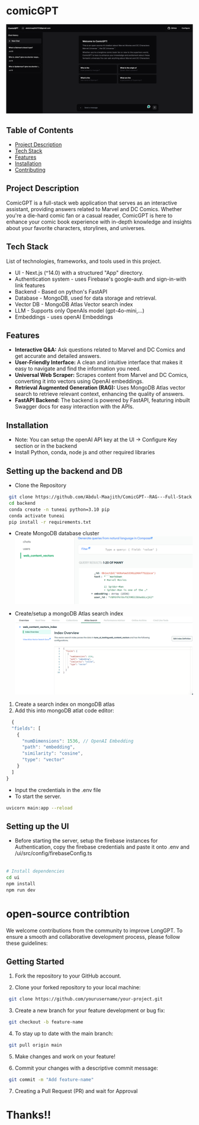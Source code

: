 # comicGPT

![ComicGPT](./images/main_page.png)

## Table of Contents

- [Project Description](#project-description)
- [Tech Stack](#tech-stack)
- [Features](#features)
- [Installation](#installation)
- [Contributing](#contributing)

## Project Description

ComicGPT is a full-stack web application that serves as an interactive assistant, providing answers related to Marvel and DC Comics. Whether you're a die-hard comic fan or a casual reader, ComicGPT is here to enhance your comic book experience with in-depth knowledge and insights about your favorite characters, storylines, and universes.

## Tech Stack

List of technologies, frameworks, and tools used in this project.

- UI - Next.js (^14.0) with a structured "App" directory.
- Authentication system - uses Firebase's google-auth and sign-in-with link features
- Backend - Based on python's FastAPI 
- Database - MongoDB, used for data storage and retrieval.
- Vector DB - MongoDB Atlas Vector search index
- LLM - Supports only OpenAIs model (gpt-4o-mini,...)
- Embeddings - uses openAI Embeddings

## Features

- **Interactive Q&A:** Ask questions related to Marvel and DC Comics and get accurate and detailed answers.
- **User-Friendly Interface:** A clean and intuitive interface that makes it easy to navigate and find the information you need.
- **Universal Web Scraper:** Scrapes content from Marvel and DC Comics, converting it into vectors using OpenAI embeddings.
- **Retrieval Augmented Generation (RAG):** Uses MongoDB Atlas vector search to retrieve relevant context, enhancing the quality of answers.
- **FastAPI Backend:** The backend is powered by FastAPI, featuring inbuilt Swagger docs for easy interaction with the APIs.

## Installation

- Note: You can setup the openAI API key at the UI -> Configure Key section or in the backend
- Install Python, conda, node js and other required libraries

## Setting up the backend and DB

- Clone the Repository

```bash
 git clone https://github.com/Abdul-Maajith/ComicGPT--RAG---Full-Stack.git
 cd backend
 conda create -n tuneai python=3.10 pip
 conda activate tuneai
 pip install -r requirements.txt
```
- Create MongoDB database cluster
![mongoDB](./images/vectors_on_mongoDB.png)

- Create/setup a mongoDB Atlas search index
![ComicGPT](./images/setup_vector_search.png)

1) Create a search index on mongoDB atlas
2) Add this into mongoDB atlat code editor:

```js
  {
  "fields": [
    {
      "numDimensions": 1536, // OpenAI Embedding
      "path": "embedding",
      "similarity": "cosine",
      "type": "vector"
    }
  ]
}
```

- Input the credentials in the .env file
- To start the server.

```bash
uvicorn main:app --reload
```

## Setting up the UI

- Before starting the server, setup the firebase instances for Authentication, copy the firebase credentials and paste it onto .env and /ui/src/config/firebaseConfig.ts

```bash

# Install dependencies
cd ui
npm install
npm run dev
```

# open-source contribtion
We welcome contributions from the community to improve LongGPT. To ensure a smooth and collaborative development process, please follow these guidelines:

## Getting Started

1. Fork the repository to your GitHub account.

2. Clone your forked repository to your local machine:

```bash
 git clone https://github.com/yourusername/your-project.git
```

3. Create a new branch for your feature development or bug fix:

```bash
 git checkout -b feature-name
```

4. To stay up to date with the main branch:

```bash
 git pull origin main
```

5. Make changes and work on your feature!

6. Commit your changes with a descriptive commit message:

```bash
 git commit -m "Add feature-name"
```

7. Creating a Pull Request (PR) and wait for Approval

# Thanks!!